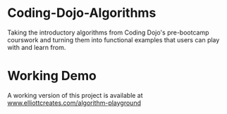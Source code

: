 # Coding-Dojo-Algorithms
Taking the introductory algorithms from Coding Dojo's pre-bootcamp courswork and turning them into functional examples that users can play with and learn from.

# Working Demo
A working version of this project is available at www.elliottcreates.com/algorithm-playground

